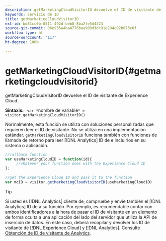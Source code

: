 ```yaml
---
description: getMarketingCloudVisitorID devuelve el ID de visitante de Experience Cloud.
keywords: Servicio de ID
title: getMarketingCloudVisitorID
exl-id: bd81cc0b-0511-492d-beb8-8ba2fe5d4323
source-git-commit: 06e935a4ba4776baa900d3dc91e294c92b873c0f
workflow-type: ht
source-wordcount: '117'
ht-degree: 100%

---
```


# getMarketingCloudVisitorID{#getmarketingcloudvisitorid}

getMarketingCloudVisitorID devuelve el ID de visitante de Experience Cloud.

**Sintaxis:** ` var *`nombre de variable`* = visitor.getMarketingCloudVisitorID()`

Normalmente, esta función se utiliza con soluciones personalizadas que requieren leer el ID de visitante. No se utiliza en una implementación estándar. `getMarketingCloudVisitorID` funciona también con funciones de llamada de retorno para leer [!DNL Analytics] ID de e incluirlos en su sistema o aplicación.

```js
//callback function 
var useMarketingCloudID = function(id){ 
     //whatever your function does with the Experience Cloud ID 
}; 
 
//get the Experience Cloud ID and pass it to the function 
var mcID = visitor.getMarketingCloudVisitorID(useMarketingCloudID)
```

>[!TIP]
>
>Si usted es [!DNL Analytics] cliente de, compruebe y envíe también el [!DNL Analytics] ID de a su función. Por ejemplo, es recomendable contar con ambos identificadores a la hora de pasar el ID de visitante en un elemento de forma oculta a una aplicación del lado del servidor que utiliza la API de inserción de datos. En este caso, deberá recopilar y devolver los ID de visitante de [!DNL Experience Cloud] y [!DNL Analytics]. Consulte [Obtención de ID de visitante de Analytics](../../library/get-set/getanalyticsvisitorid.md).
